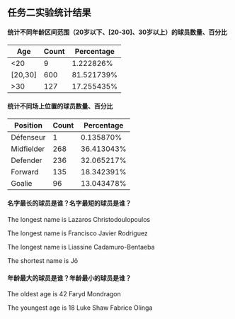 ## 任务二实验统计结果

#### 统计不同年龄区间范围（20岁以下、[20-30]、30岁以上）的球员数量、百分比

| Age     | Count | Percentage |
| ------- | ----- | ---------- |
| <20     | 9     | 1.222826%  |
| [20,30] | 600   | 81.521739% |
| >30     | 127   | 17.255435% |

#### 统计不同场上位置的球员数量、百分比

| Position   | Count | Percentage |
| ---------- | ----- | ---------- |
| Défenseur  | 1     | 0.135870%  |
| Midfielder | 268   | 36.413043% |
| Defender   | 236   | 32.065217% |
| Forward    | 135   | 18.342391% |
| Goalie     | 96    | 13.043478% |

#### 名字最长的球员是谁？名字最短的球员是谁？

The longest name is Lazaros Christodoulopoulos 

The longest name is Francisco Javier Rodriguez 

The longest name is Liassine Cadamuro-Bentaeba 

The shortest name is Jô

#### 年龄最大的球员是谁？年龄最小的球员是谁？

The oldest age is 42    Faryd Mondragon 

The youngest age is 18    Luke Shaw Fabrice Olinga